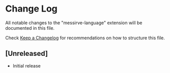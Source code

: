 # Change Log

All notable changes to the "messirve-language" extension will be documented in this file.

Check [Keep a Changelog](http://keepachangelog.com/) for recommendations on how to structure this file.

## [Unreleased]

- Initial release